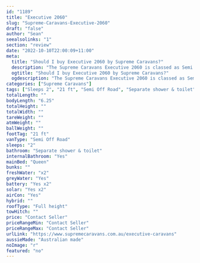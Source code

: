 ```yaml
---
id: "1189"
title: "Executive 2060"
slug: "Supreme-Caravans-Executive-2060"
draft: "false"
author: "Sean"
seealsolinks: "1"
section: "review"
date: "2022-10-10T22:00:09+11:00"
meta:
  title: "Should I buy Executive 2060 by Supreme Caravans?"
  description: "The Supreme Caravans Executive 2060 is classed as Semi Off Road, and sleeps 2 people. It is Australian made and comes in at 21 ft. It generally has Separate shower & toilet."
  ogtitle: "Should I buy Executive 2060 by Supreme Caravans?"
  ogdescription: "The Supreme Caravans Executive 2060 is classed as Semi Off Road, and sleeps 2 people. It is Australian made and comes in at 21 ft. It generally has Separate shower & toilet."
categories: ["Supreme Caravans"]
tags: ["Sleeps 2", "21 ft", "Semi Off Road", "Separate shower & toilet", "Full height", "Price Unknown", "Australian made"]
totalLength: ""
bodyLength: "6.25"
totalHeight: ""
totalWidth: ""
tareWeight: ""
atmWeight: ""
ballWeight: ""
footTag: "21 ft"
vanType: "Semi Off Road"
sleeps: "2"
bathroom: "Separate shower & toilet"
internalBathroom: "Yes"
mainBed: "Queen"
bunks: ""
freshWater: "x2"
greyWater: "Yes"
battery: "Yes x2"
solar: "Yes x2"
airCon: "Yes"
hybrid: ""
roofType: "Full height"
towHitch: ""
price: "Contact Seller"
priceRangeMin: "Contact Seller"
priceRangeMax: "Contact Seller"
urlLink: "https://www.supremecaravans.com.au/executive-caravans"
aussieMade: "Australian made"
noImage: "r"
featured: "no"
---
```

